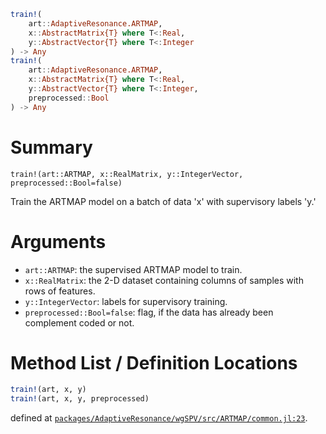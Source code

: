 ```julia
train!(
    art::AdaptiveResonance.ARTMAP,
    x::AbstractMatrix{T} where T<:Real,
    y::AbstractVector{T} where T<:Integer
) -> Any
train!(
    art::AdaptiveResonance.ARTMAP,
    x::AbstractMatrix{T} where T<:Real,
    y::AbstractVector{T} where T<:Integer,
    preprocessed::Bool
) -> Any

```

# Summary

```
train!(art::ARTMAP, x::RealMatrix, y::IntegerVector, preprocessed::Bool=false)
```

Train the ARTMAP model on a batch of data 'x' with supervisory labels 'y.'

# Arguments

  * `art::ARTMAP`: the supervised ARTMAP model to train.
  * `x::RealMatrix`: the 2-D dataset containing columns of samples with rows of features.
  * `y::IntegerVector`: labels for supervisory training.
  * `preprocessed::Bool=false`: flag, if the data has already been complement coded or not.

# Method List / Definition Locations

```julia
train!(art, x, y)
train!(art, x, y, preprocessed)
```

defined at [`packages/AdaptiveResonance/wgSPV/src/ARTMAP/common.jl:23`](file:///home/terasaki/.julia/packages/AdaptiveResonance/wgSPV/src/ARTMAP/common.jl).
